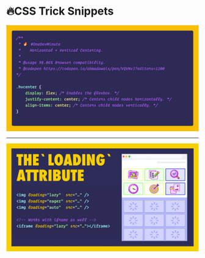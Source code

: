 # 🔥CSS Trick Snippets

<img alt="css trick" src="/tricks/flex_center.jfif" width="700px"/>

---

<img alt="css trick" src="/tricks/loading_lazy.jfif" width="700px"/>